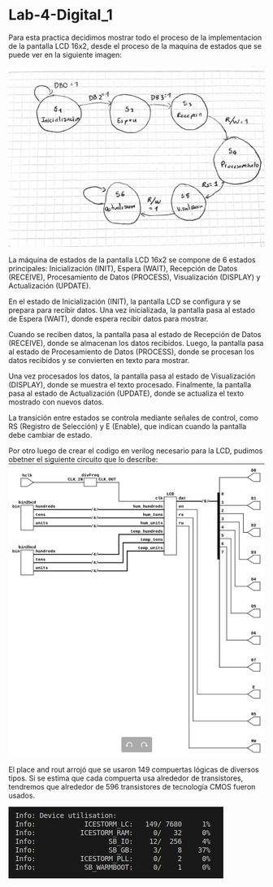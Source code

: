 # Lab-4-Digital_1

Para esta practica decidimos mostrar todo el proceso de la implementacion de la pantalla LCD 16x2, desde el proceso de la maquina de estados que se puede ver en la siguiente imagen:

![apli_diodo](./1000221405.jpg)

La máquina de estados de la pantalla LCD 16x2 se compone de 6 estados principales: Inicialización (INIT), Espera (WAIT), Recepción de Datos (RECEIVE), Procesamiento de Datos (PROCESS), Visualización (DISPLAY) y Actualización (UPDATE).

En el estado de Inicialización (INIT), la pantalla LCD se configura y se prepara para recibir datos. Una vez inicializada, la pantalla pasa al estado de Espera (WAIT), donde espera recibir datos para mostrar.

Cuando se reciben datos, la pantalla pasa al estado de Recepción de Datos (RECEIVE), donde se almacenan los datos recibidos. Luego, la pantalla pasa al estado de Procesamiento de Datos (PROCESS), donde se procesan los datos recibidos y se convierten en texto para mostrar.

Una vez procesados los datos, la pantalla pasa al estado de Visualización (DISPLAY), donde se muestra el texto procesado. Finalmente, la pantalla pasa al estado de Actualización (UPDATE), donde se actualiza el texto mostrado con nuevos datos.

La transición entre estados se controla mediante señales de control, como RS (Registro de Selección) y E (Enable), que indican cuando la pantalla debe cambiar de estado.


Por otro luego de crear el codigo en verilog necesario para la LCD, pudimos obetner el siguiente circuito que lo describe: 
![RTL de la pantalla](./RTL_pantalla.png)

El place and rout arrojó que se usaron 149 compuertas lógicas de diversos tipos. Si se estima que cada compuerta usa alrededor de transistores, tendremos que alrededor de 596 transistores de tecnología CMOS fueron usados.

![Recursos usados en la síntesis y configuración de LCD](./recursos_usados.png)

